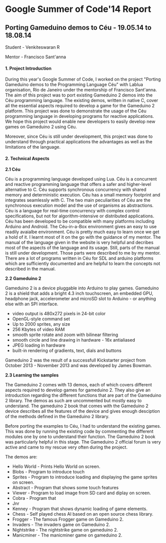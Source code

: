 # Google Summer of Code'14 Report #

## Porting Gameduino demos to Céu - 19.05.14 to 18.08.14 ##

Student - Venkiteswaran R

Mentor - Francisco Sant'anna

#### 1. Project Introduction

During this year's Google Summer of Code, I worked on the project "Porting Gameduino demos to the Programming Language Céu" with Lablua organisation, Rio de Janeiro under the mentorship of Francisco Sant'anna.
The aim of this project was to port existing Gameduino 2 demos into the Céu programming language.
The existing demos, written in native C, cover all the essential aspects required to develop a game for the Gameduino 2 platform. This project was done to demonstrate the usage of the Céu programming language in developing programs for reactive applications. We hope this project would enable new developers to easily develop new games on Gameduino 2 using Céu. 

Moreover, since Céu is still under development, this project was done to understand through practical applications the advantages as well as the limitations of the language.

#### 2. Technical Aspects
  **2.1 Céu**

Céu is a programming language developed using Lua. 
Céu is a concurrent and reactive programming language that offers a safer and higher-level alternative to C.
Céu supports synchronous concurrency with shared memory and deterministic execution. 
Céu has a small memory footprint and integrates seamlessly with C. The two main peculiarities of Céu are the synchronous execution model and the use of organisms as abstractions. Céu is a language for real-time concurrency with complex control specifications, but not for algorithm-intensive or distributed applications.
Céu has been developed to be compatible with many platforms including Arduino and Android. The Céu-in-a-Box environment gives an easy to use readily avaialbe environment.
Céu is pretty much easy to learn once we get a hold of it. I learnt most of it on the go with the guidance of my mentor. The manual of the language given in the website is very helpful and decribes most of the aspects of the language and its usage. Still, parts of the manual is still under development. Those parts were described to me by my mentor. There are a lot of programs written in Céu for SDL and arduino platforms which are sufficiently documented and are helpful to learn the concepts not described in the manual.

  **2.2 Gameduino 2**
        
Gameduino 2 is a device pluggable into Arduino to play games. 
Gameduino 2 is a shield that adds a bright 4.3 inch touchscreen, an embedded GPU, headphone jack, accelerometer and microSD slot to Arduino - or anything else with an SPI interface.
  - video output is 480x272 pixels in 24-bit color
  - OpenGL-style command set
  - Up to 2000 sprites, any size
  - 256 Kbytes of video RAM
  - smooth sprite rotate and zoom with bilinear filtering
  - smooth circle and line drawing in hardware - 16x antialiased
  - JPEG loading in hardware
  - built-in rendering of gradients, text, dials and buttons

Gameduino 2 was the result of a successfull Kickstarter project from October 2013 - November 2013 and was developed by James Bowman.

  **2.3 Learning the samples**

The Gameduino 2 comes with 13 demos, each of which covers different aspects required to develop games for gameduino 2. They also give an introduction regarding the different functions that are part of the Gameduino 2 library. The demos as such are uncommented but mostly easy to understand. The gameduino 2 book that comes with the Gameduino 2 device describes all the features of the device and gives enough desciption of the methods defined in the Gameduino 2 library. 
        
Before porting the examples to Céu, I had to understand the existing games. This was done by running the existing code by commenting the different modules one by one to understand their function. The Gameduino 2 book was particularly helpful in this stage. The Gameduino 2 official forum is very active and came to my rescue very often during the project. 

The demos are:
  - Hello World - Prints Hello World on screen.
  - Blobs       - Program to introduce touch
  - Sprites     - Program to introduce loading and displaying the game sprites on screen.
  - Abstract    - Program that shows some touch features
  - Viewer      - Program to load image from SD card and diplay on screen.
  - Cobra       - Program that 
  - Jnr
  - Kenney      - Program that shows dynamic loading of game elements.       
  - Chess       - Self played chess AI based on an open source chess library.
  - Frogger     - The famous Frogger game on Gameduino 2.
  - Invaders    - The invaders game on Gameduino 2.
  - Nightstrike - The nightstrike game on gameduino 2.
  - Manicminer  - The manicminer game on gameduino 2.
